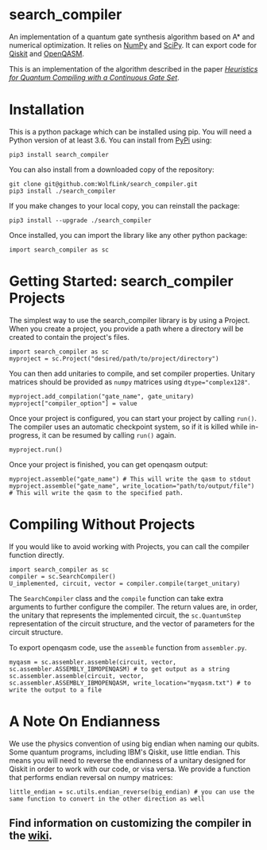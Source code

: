 # search_compiler
An implementation of a quantum gate synthesis algorithm based on A* and numerical optimization.  It relies on [NumPy](https://numpy.org) and [SciPy](https://www.scipy.org).  It can export code for [Qiskit](https://qiskit.org) and [OpenQASM](https://github.com/Qiskit/openqasm).

This is an implementation of the algorithm described in the paper *[Heuristics for Quantum Compiling with a Continuous Gate Set](https://arxiv.org/abs/1912.02727)*.

# Installation
This is a python package which can be installed using pip.  You will need a Python version of at least 3.6.  You can install from [PyPi](https://pypi.org) using:
```
pip3 install search_compiler 
```
You can also install from a downloaded copy of the repository:
```
git clone git@github.com:WolfLink/search_compiler.git
pip3 install ./search_compiler
```
If you make changes to your local copy, you can reinstall the package:
```
pip3 install --upgrade ./search_compiler
```


Once installed, you can import the library like any other python package:
```
import search_compiler as sc
```

# Getting Started: search_compiler Projects
The simplest way to use the search_compiler library is by using a Project. When you create a project, you provide a path where a directory will be created to contain the project's files.
```
import search_compiler as sc
myproject = sc.Project("desired/path/to/project/directory")
```
You can then add unitaries to compile, and set compiler properties. Unitary matrices should be provided as `numpy` matrices using `dtype="complex128"`.
```
myproject.add_compilation("gate_name", gate_unitary)
myproject["compiler_option"] = value
```
Once your project is configured, you can start your project by calling `run()`. The compiler uses an automatic checkpoint system, so if it is killed while in-progress, it can be resumed by calling `run()` again.
```
myproject.run()
```
Once your project is finished, you can get openqasm output:
```
myproject.assemble("gate_name") # This will write the qasm to stdout
myproject.assemble("gate_name", write_location="path/to/output/file") # This will write the qasm to the specified path.
```

# Compiling Without Projects
If you would like to avoid working with Projects, you can call the compiler function directly.
```
import search_compiler as sc
compiler = sc.SearchCompiler()
U_implemented, circuit, vector = compiler.compile(target_unitary)
```
The `SearchCompiler` class and the `compile` function can take extra arguments to further configure the compiler.  The return values are, in order, the unitary that represents the implemented circuit, the `sc.QuantumStep` representation of the circuit structure, and the vector of parameters for the circuit structure.

To export openqasm code, use the `assemble` function from `assembler.py`.
```
myqasm = sc.assembler.assemble(circuit, vector, sc.assembler.ASSEMBLY_IBMOPENQASM) # to get output as a string
sc.assembler.assemble(circuit, vector, sc.assembler.ASSEMBLY_IBMOPENQASM, write_location="myqasm.txt") # to write the output to a file
```

# A Note On Endianness
We use the physics convention of using big endian when naming our qubits.  Some quantum programs, including IBM's Qiskit, use little endian.  This means you will need to reverse the endianness of a unitary designed for Qiskit in order to work with our code, or visa versa.  We provide a function that performs endian reversal on numpy matrices:
```
little_endian = sc.utils.endian_reverse(big_endian) # you can use the same function to convert in the other direction as well
```

## Find information on customizing the compiler in the [wiki](https://github.com/WolfLink/search_compiler/wiki).
